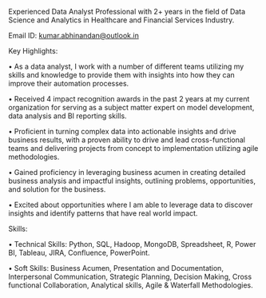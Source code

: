 Experienced Data Analyst Professional with 2+ years in the field of Data Science and Analytics in Healthcare and Financial Services Industry.

Email ID: kumar.abhinandan@outlook.in

Key Highlights:

• As a data analyst, I work with a number of different teams utilizing my skills and knowledge to provide them with insights into how they can improve their automation processes.

• Received 4 impact recognition awards in the past 2 years at my current organization for serving as a subject matter expert on model development, data analysis and BI reporting skills.

• Proficient in turning complex data into actionable insights and drive business results, with a proven ability to drive and lead cross-functional teams and delivering projects from concept to implementation utilizing agile methodologies. 

• Gained proficiency in leveraging business acumen in creating detailed business analysis and impactful insights, outlining problems, opportunities, and solution for the business.

• Excited about opportunities where I am able to leverage data to discover insights and identify patterns that have real world impact.

Skills:

• Technical Skills: Python, SQL, Hadoop, MongoDB, Spreadsheet, R, Power BI, Tableau, JIRA, Confluence, PowerPoint.

• Soft Skills: Business Acumen, Presentation and Documentation, Interpersonal Communication, Strategic Planning, Decision Making, Cross functional Collaboration, Analytical skills, Agile & Waterfall Methodologies.

<!---
iamkumar007/iamkumar007 is a ✨ special ✨ repository because its `README.md` (this file) appears on your GitHub profile.
You can click the Preview link to take a look at your changes.
--->
